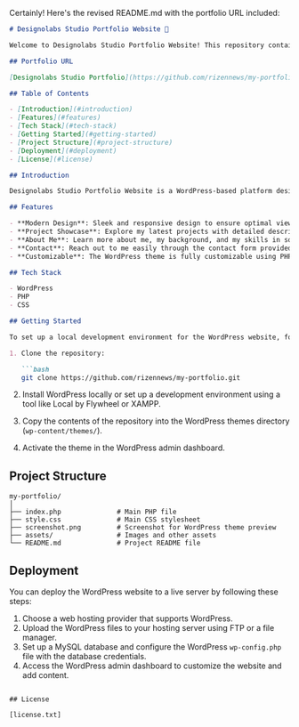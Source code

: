 Certainly! Here's the revised README.md with the portfolio URL included:

```markdown
# Designolabs Studio Portfolio Website 🎨

Welcome to Designolabs Studio Portfolio Website! This repository contains the code for my personal portfolio website, which is built with WordPress, PHP, and CSS.

## Portfolio URL

[Designolabs Studio Portfolio](https://github.com/rizennews/my-portfolio)

## Table of Contents

- [Introduction](#introduction)
- [Features](#features)
- [Tech Stack](#tech-stack)
- [Getting Started](#getting-started)
- [Project Structure](#project-structure)
- [Deployment](#deployment)
- [License](#license)

## Introduction

Designolabs Studio Portfolio Website is a WordPress-based platform designed to highlight my creative work, skills, and experience in software development and design. The website aims to provide visitors with an engaging and informative experience, showcasing my projects and capabilities.

## Features

- **Modern Design**: Sleek and responsive design to ensure optimal viewing experience across devices.
- **Project Showcase**: Explore my latest projects with detailed descriptions, screenshots, and links to live demos and repositories.
- **About Me**: Learn more about me, my background, and my skills in software development and design.
- **Contact**: Reach out to me easily through the contact form provided on the website.
- **Customizable**: The WordPress theme is fully customizable using PHP and CSS, allowing you to personalize it according to your preferences and needs.

## Tech Stack

- WordPress
- PHP
- CSS

## Getting Started

To set up a local development environment for the WordPress website, follow these steps:

1. Clone the repository:

   ```bash
   git clone https://github.com/rizennews/my-portfolio.git
   ```

2. Install WordPress locally or set up a development environment using a tool like Local by Flywheel or XAMPP.

3. Copy the contents of the repository into the WordPress themes directory (`wp-content/themes/`).

4. Activate the theme in the WordPress admin dashboard.

## Project Structure

```
my-portfolio/
│
├── index.php              # Main PHP file
├── style.css              # Main CSS stylesheet
├── screenshot.png         # Screenshot for WordPress theme preview
├── assets/                # Images and other assets
└── README.md              # Project README file
```

## Deployment

You can deploy the WordPress website to a live server by following these steps:

1. Choose a web hosting provider that supports WordPress.
2. Upload the WordPress files to your hosting server using FTP or a file manager.
3. Set up a MySQL database and configure the WordPress `wp-config.php` file with the database credentials.
4. Access the WordPress admin dashboard to customize the website and add content.



```

## License

[license.txt]